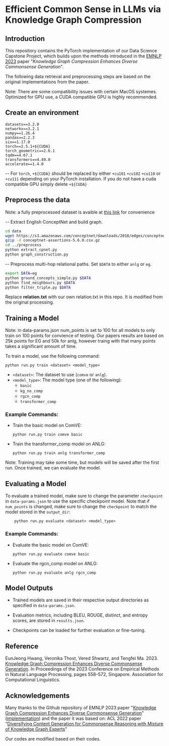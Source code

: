 
# Efficient Common Sense in LLMs via Knowledge Graph Compression

## Introduction

This repository contains the PyTorch implementation of our Data Science Capstone Project, which builds upon the methods introduced in the [EMNLP 2023](https://aclanthology.org/2023.emnlp-main.37.pdf) paper "*Knowledge Graph Compression Enhances Diverse Commonsense Generation*".

The following data retrieval and preprocessing steps are based on the original implementations from the paper. 

Note: There are some compatibility issues with certain MacOS systemes.
Optimized for GPU use, a CUDA compatible GPU is highly recommended.

## Create an environment

```
datasets==3.2.0
networkx==3.2.1
numpy==1.26.4
pandas==2.2.3
six==1.17.0
torch==2.5.1+${CUDA}
torch_geometric==2.6.1
tqdm==4.67.1
transformers==4.49.0
accelerate==1.4.0
```

-- For `torch`, `+${CUDA}` should be replaced by either `+cu101` `+cu102` `+cu110` or `+cu111` depending on your PyTorch installation. If you do not have a cuda compatible GPU simply delete `+${CUDA}`


## Preprocess the data

Note: a fully preprocessed dataset is avaible at [this link](https://drive.google.com/file/d/1N3JnbIkAPVODfNFEyjH6sBap1Gc3pusO/view?usp=sharing) for convenience

-- Extract English ConceptNet and build graph.

```bash
cd data
wget https://s3.amazonaws.com/conceptnet/downloads/2018/edges/conceptnet-assertions-5.6.0.csv.gz
gzip -d conceptnet-assertions-5.6.0.csv.gz
cd ../preprocess
python extract_cpnet.py
python graph_construction.py
```

-- Preprocess multi-hop relational paths. Set `$DATA` to either `anlg` or `eg`.

```bash
export DATA=eg
python ground_concepts_simple.py $DATA
python find_neighbours.py $DATA
python filter_triple.py $DATA
```

Replace **relation.txt** with our own relation.txt in this repo. It is modified from the original processing. 

## Training a Model

Note: in data-params.json num_points is set to 100 for all models to only train on 100 points for convience of testing. Our papers results are based on 25k points for EG and 50k for anlg, however traing with that many points takes a significant amount of time.

To train a model, use the following command:
```
python run.py train <dataset> <model_type>
```
* `<dataset>`: The dataset to use (`comve` or `anlg`).
* `<model_type>`: The model type (one of the following):
    - `basic`
    - `kg_no_comp`
    - `rgcn_comp`
    - `transformer_comp`

### Example Commands: 
* Train the basic model on ComVE:
    ```
    python run.py train comve basic
    ```
* Train the transformer_comp model on ANLG:
    ```
    python run.py train anlg transformer_comp
    ```

Note: Training may take some time, but models will be saved after the first run. Once trained, we can evaluate the model. 

## Evaluating a Model
To evaluate a trained model, make sure to change the parameter `checkpoint` in `data-params.json` to use the specific checkpoint model. Note that if `num_points` is changed, make sure to change the `checkpoint` to match the model stored in the `output_dir`:
```
    python run.py evaluate <dataset> <model_type>
```
### Example Commands: 
* Evaluate the basic model on ComVE:
    ```
    python run.py evaluate comve basic
    ```
* Evaluate the rgcn_comp model on ANLG:
    ```
    python run.py evaluate anlg rgcn_comp
    ```

## Model Outputs
- Trained models are saved in their respective output directories as specified in `data-params.json`.

- Evaluation metrics, including BLEU, ROUGE, distinct, and entropy scores, are stored in `results.json`.

- Checkpoints can be loaded for further evaluation or fine-tuning.

## Reference

EunJeong Hwang, Veronika Thost, Vered Shwartz, and Tengfei Ma. 2023. [Knowledge Graph Compression Enhances Diverse Commonsense Generation](https://aclanthology.org/2023.emnlp-main.37.pdf). In Proceedings of the 2023 Conference on Empirical Methods in Natural Language Processing, pages 558–572, Singapore. Association for Computational Linguistics.

## Acknowledgements

Many thanks to the Github repository of EMNLP 2023 paper "[Knowledge Graph Compression Enhances Diverse Commonsense Generation](https://aclanthology.org/2023.emnlp-main.37.pdf)" ([implementation](https://github.com/eujhwang/KG-Compression)) and the paper it was based on: ACL 2022 paper "[Diversifying Content Generation for Commonsense Reasoning with Mixture of Knowledge Graph Experts](https://arxiv.org/abs/2203.07285)" 

Our codes are modified based on their codes.

